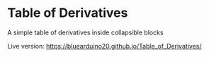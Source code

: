# Table of Derivatives
A simple table of derivatives inside collapsible blocks

Live version: <a href="https://adam24exe.github.io/Table_of_Derivatives/">https://bluearduino20.github.io/Table_of_Derivatives/</a>

